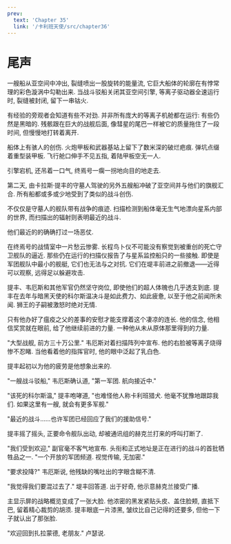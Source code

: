 ```yaml
---
prev:
  text: 'Chapter 35'
  link: '/卡利班天使/src/chapter36'
---
```


# 尾声

一艘船从亚空间中冲出, 裂缝喷出一股旋转的能量流, 它巨大船体的轮廓在有悖常理的彩色漩涡中勾勒出来. 当战斗驳船关闭其亚空间引擎, 等离子驱动器全速运行时, 裂缝被封闭, 留下一串钴火.

有经验的旁观者会知道有些不对劲. 并非所有庞大的等离子机舱都在运行: 有些仍然是黑暗的. 残骸跟在巨大的战舰后面, 像彗星的尾巴一样被它的质量拖住了一段时间, 但慢慢地打转着离开.

船体上有骇人的创伤. 火炮甲板和武器基站上留下了数米深的破烂疤痕. 弹坑点缀着重型装甲板. 飞行舱口伸手不见五指, 着陆甲板空无一人.

引擎宕机, 还吊着一口气, 终焉号一瘸一拐地向目的地走去.

第二天, 由卡拉斯·提丰的守墓人驾驶的另外五艘船冲破了亚空间并与他们的旗舰汇合. 所有船都或多或少地受到了类似的战斗创伤.

不仅仅是守墓人的舰队带有战争的痕迹. 扫描检测到船体毫无生气地漂向星系内部的世界, 而扫描出的辐射则表明最近的战斗.

他们最近的的确确打过一场恶仗.

在终焉号的战情室中一片愁云惨雾. 长程鸟卜仪不可能没有察觉到被重创的死亡守卫舰队的逼近. 那些仍在运行的扫描仪报告了与星系监控船只的一些接触. 即使是军团舰队中最小的舰艇, 它们也无法与之对抗. 它们在堤丰前进之前撤退——近得可以观察, 远得足以躲避攻击.

提丰、韦厄斯和其他军官仍然坚守岗位, 即使他们的超人体魄也几乎透支到底. 提丰在去年与暗黑天使的科尔斯温决斗是如此费力、如此疲惫, 以至于他之前闻所未闻. 狮王的子嗣被激怒时绝对无情.

只有他办好了瘟疫之父的差事的安慰才能支撑着这个凄凉的连长. 他的信念, 他相信奖赏就在眼前, 给了他继续前进的力量. 一种他从未从原体那里得到的力量.

"大型战舰, 前方三十万公里." 韦厄斯对着扫描阵列中宣布. 他的右脸被等离子烧得惨不忍睹. 当他看着他的指挥官时, 他的眼中泛起了乳白色.

提丰起初以为他的疲劳是他想象出来的.

"一艘战斗驳船," 韦厄斯确认道, "第一军团. 航向接近中."

"该死的科尔斯温," 提丰咆哮道, "也难怪他人称卡利班猎犬. 他毫不犹豫地跟踪我们. 如果这里有一艘, 就会有更多军舰."

"最近的战斗……也许军团已经回应了我们的援助信号."

提丰摇了摇头, 正要命令舰队出动, 却被通讯组的赫克兰打来的呼叫打断了.

"我们受到欢迎," 副官毫不客气地宣布. 头衔和正式地址是正在进行的战斗的首批牺牲品之一. "一个开放的军团频道. 视觉传输, 无加密."

"要求投降?" 韦厄斯说, 他残缺的嘴吐出的字眼含糊不清.

"我觉得我们要混过去了." 堤丰回答道. 出于好奇, 他示意赫克兰接受广播.

主显示屏的战略概览变成了一张大脸. 他浓密的黑发紧贴头皮、盖住脸颊, 直抵下巴, 留着精心裁剪的胡须. 提丰眼底一片漆黑, 皱纹比自己记得的还要多, 但他一下子就认出了那张脸.

"欢迎回到扎拉蒙德, 老朋友." 卢瑟说.
